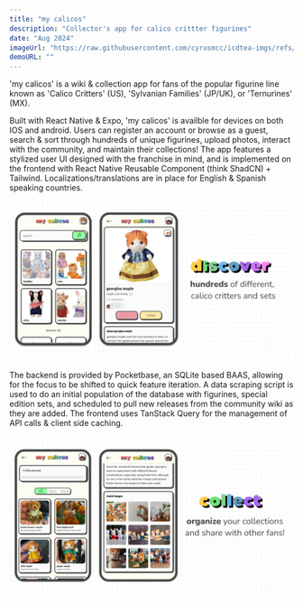 ```yaml
---
title: "my calicos"
description: "Collector's app for calico crittter figurines"
date: "Aug 2024"
imageUrl: "https://raw.githubusercontent.com/cyrusmcc/icdtea-imgs/refs/heads/main/cyrusmcc/projects/banners/misternuris.png"
demoURL: ""
---
```


'my calicos' is a wiki & collection app for fans of the popular figurine line known as 'Calico Critters' (US), 'Sylvanian Families' (JP/UK), or 'Ternurines' (MX). 

Built with React Native & Expo, 'my calicos' is availble for devices on both IOS and android. Users can register an account or browse as a guest, search & sort through hundreds of unique figurines, upload photos, interact with the community, and maintain their collections! The app features a stylized user UI designed with the franchise in mind, and is implemented on the frontend with React Native Reusable Component (think ShadCN) + Tailwind. Localizations/translations are in place for English & Spanish 
speaking countries.

<img src="https://raw.githubusercontent.com/cyrusmcc/icdtea-imgs/refs/heads/main/cyrusmcc/projects/misternuris/Group%20608.png" />


The backend is provided by Pocketbase, an SQLite based BAAS, allowing for the focus to be shifted to quick feature iteration. A data scraping script is used to do an initial population of the database with figurines, special edition sets, and scheduled to pull new releases from the community wiki as they are added. The frontend uses TanStack Query for the management of API calls & client side caching.

<img src="https://raw.githubusercontent.com/cyrusmcc/icdtea-imgs/refs/heads/main/cyrusmcc/projects/misternuris/Group%20612.png" />